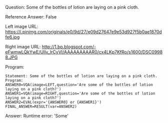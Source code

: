 Question: Some of the bottles of lotion are laying on a pink cloth.

Reference Answer: False

Left image URL: https://i.pinimg.com/originals/e0/9d/27/e09d27647e9e53d927f5b0ae1870dfe6.jpg

Right image URL: http://1.bp.blogspot.com/-eFwmwLQkYwE/UIlv_lrCyVI/AAAAAAAAAR0/cx4LKp7KfRo/s1600/DSC09988.JPG

Program:

```
Statement: Some of the bottles of lotion are laying on a pink cloth.
Program:
ANSWER0=VQA(image=LEFT,question='Are some of the bottles of lotion laying on a pink cloth?')
ANSWER1=VQA(image=RIGHT,question='Are some of the bottles of lotion laying on a pink cloth?')
ANSWER2=EVAL(expr='{ANSWER0} or {ANSWER1}')
FINAL_ANSWER=RESULT(var=ANSWER2)
```
Answer: Runtime error: 'Some'

